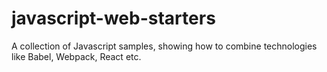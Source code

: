 # javascript-web-starters
A collection of Javascript samples, showing how to combine technologies like Babel, Webpack, React etc.
